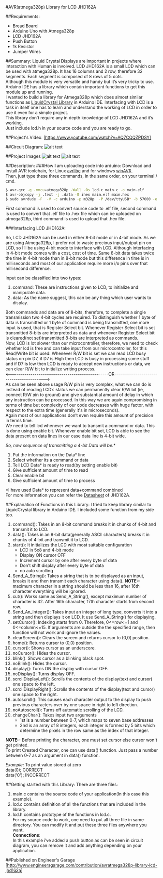 #AVR(atmega328p) Library for LCD JHD162A

##Requirements:
* Bread Board
* Arduino Uno with Atmega328p
* LCD JHD162A
* Push Button
* 1k Resistor
* Jumper Wires


##Summary:
Liquid Crystal Displays are important in projects where interaction with Human is involved. LCD JHD162A is a small LCD which can be used with atmega328p. It has 16 columns and 2 row, therefore 32 segments. Each segment is composed of 8 rows of 5 dots.<br>
     Although this module is very versatile and handy but it’s very tricky to use. Arduino IDE has a library which contain important functions to get this module up and running.<br>
    I wanted to build a library for Atmega328p which does almost similar functions as [LiquidCrystal Library] in Arduino IDE. Interfacing with LCD is a task in itself one has to learn and understand the working of LCD in order to use it even for a simple project.<br>
    This library don’t require any in depth knowledge of LCD JHD162A and it’s working.<br>
Just include lcd.h in your source code and you are ready to go.<br>



##Project's Video:
[https://www.youtube.com/watch?v=AQ7CQQZPDSY]

##Circuit Diagram:
![alt text][circuit diagram]


##Project Images
![alt text][Image_1]
![alt text][Image_2]



##Description:
###How I am uploading code into arduino:
Download and install AVR toolchain, for Linux [avr­libc] and for windows [winAVR].<br>
Then, just type these three commands, in the same order, on your terminal / cmd.

```sh
$ avr-gcc -g -mmcu=atmega328p -Wall -Os lcd.c main.c -o main.elf
$ avr-objcopy -j .text -j .data -O ihex main.elf main.hex
$ sudo avrdude -F  -V -c arduino -p m328p  -P /dev/ttyUSB* -b 57600 -e -U flash:w:main.hex
```

First command is used to convert source code to .elf file, second command is used to convert that .elf file to .hex file which can be uploaded on atmega328p, third command is used to upload that .hex file.

###Interfacing LCD JHD162A:

So, LCD JHD162A can be used in either 8-bit mode or in 4-bit mode. As we are using Atmega328p, I prefer not to waste precious input/output pin on LCD, so I’ll be using 4-bit mode to interface with LCD. Although interfacing in 4-bit mode comes with a cost, cost of time. Same 8-bit data takes twice the time in 4-bit mode than in 8-bit mode but this difference in time is in milliseconds and  most of our application require more i/o pins over that millisecond difference.<br>

Input can be classified into two types:<br>
1. command: These are instructions given to LCD, to initialize and manipulate data.<br>
2. data: As the name suggest, this can be any thing which user wants to display.<br>

Both commands and data are of 8-bits, therefore, to complete a single transmission two 4-bit cycles are required.
To distinguish whether 1 byte of data is transmitted or 1 byte of command is being transmitted, one more input is used, that is Register Select bit. Whenever Register Select bit is set transmitted 8-bits are interpreted as data and whenever Register Select bit is cleared(not set)transmitted 8-bits are interpreted as commands.<br>
Now, LCD is lot slower than our microcontroller, therefore, we need to check whether lcd is free and can take input from our microcontroller, for this Read/Write bit is used. Whenever R/W bit is set we can read LCD busy status on pin D7, if D7 is High then LCD is busy in processing some stuff and if D7 is low then LCD is ready to accept new instructions or data, we can clear R/W bit to initialize writing process.<br>
&lt;--------------------------------------------------OR------------------------------------------&gt; <br>
As can be seen above usage R/W pin is very complex, what we can do is instead of reading LCD’s status we can permanently clear R/W bit (ie, connect R/W pin to ground) and give substantial amount of delay in which any instruction can be processed. In this way we are again compromising in terms of time but complexity of our code decreases with huge factor, with respect to the extra time (generally it's in microseconds).<br>
Again most of our applications don’t even require this amount of precision in terms time.<br>
We need to tell lcd whenever we want to transmit a command or data. This is done using enable bit. Whenever enable bit set, LCD is able to see the data present on data lines in our case data line is 4-bit wide.<br>


**So, now sequence of transmitting a 4-bit Data* will be:**<br>
1. Put the information on the Data* line<br>
2. Select whether its a command or data<br>
3. Tell LCD Data* is ready to read(by setting enable bit)<br>
4. Give sufficient amount of time to read<br>
5. Clear enable bit<br>
6. Give sufficient amount of time to process<br>

\*I have used Data* to represent  data+command combined<br>
For more information you can refer the [Datasheet] of JHD162A.<br>




##Explanation of Functions in this Library:
I tried to keep library similar to LiquidCrystal library in Arduino IDE. I included some function from my side too.<br>

1. command(): Takes in an 8-bit command breaks it in chunks of 4-bit and transmit it to LCD.<br>
2. data(): Takes in an 8-bit data(generally ASCII characters) breaks it in chunks of 4-bit and transmit it to LCD.<br>
3. start(): It initializes the LCD with most suitable configuration
	* LCD in 5x8 and 4-bit mode
	* Display ON cursor OFF
	* Increment cursor by one after every byte of data
	* Don't shift display after every byte of data
	* no auto scrolling
4. Send_A_String(): Takes a string that is to be displayed as an input, breaks it and then transmit each character using data(). **NOTE:-** maximum character in a string should be less than 16, after 16th character everything will be ignored.<br>
5. cut(): Works same as Send_A_String(), except maximum number of character is 32. After 16th character, 17th character starts from second row.<br>
6. Send_An_Integer(): Takes input an integer of long type, converts it into a string and then displays it on LCD. It use Send_A_String() for displaying.<br>
7. setCursor(): Indexing starts from 0. Therefore, 0<=row<=1 and 0<=column<=15. If arguments are outside the the specified range, then function will not work and ignore the values.<br>
8. clearScreen(): Clears the screen and returns cursor to (0,0) position.<br>
9. home(): Returns cursor to (0,0) position.<br>
10. cursor(): Shows cursor as an underscore.<br>
11. noCursor(): Hides the cursor.<br>
12. blink(): Shows cursor as a blinking black spot.<br>
13. noBlink(): Hides the cursor.<br>
14. display(): Turns ON the display with cursor OFF.<br>
15. noDisplay(): Turns display OFF.<br>
16. scrollDisplayLeft(): Scrolls the contents of the display(text and cursor) one space to the left.<br>
17. scrollDisplayRight(): Scrolls the contents of the display(text and cursor) one space to the right.<br>
18. autoscroll(): This causes each character output to the display to push previous characters over by one space in right to left direction.<br>
19. noAutoscroll(): Turns off automatic scrolling of the LCD.<br>
20. changeChar(): Takes input two arguments
	* 1st is a number between 0-7, which maps to seven base addresses
	* 2nd is an array of 8 integers, each integer is formed by 5 bits which determine the pixels in the row same as the index of that integer.

**NOTE:-** Before printing the character, one must set cursor else cursor won't get printed.<br>
To print Created Character, one can use data() function. Just pass a number between 0-7 as an argument in data() function.<br>

*Example:* To print value stored at zero<br>
data(0);        CORRECT<br>
data('0');      INCORRECT<br>


##Getting started with this Library:
There are three files:<br>
1. main.c contains the source code of your application(In this case this example).<br>
2. lcd.c contains definition of all the functions that are included in the library.<br>
3. lcd.h contains prototype of the functions in lcd.c.<br>
For my source code to work, one need to put all three file in same directory. You can modify it and put these three files anywhere you want.<br>
**Connections:**<br>
In this example i’ve added a push button as can be seen in circuit diagram, you can remove it and add anything depending on your application.<br>




##Published on Engineer's Garage
[http://www.engineersgarage.com/contribution/avratmega328p-library-lcd-jhd162a]



[LiquidCrystal Library]: http://www.arduino.cc/en/Reference/LiquidCrystal
[Datasheet]: http://www.itron.com.cn/PDF_file/JHD162A%20SERIES.pdf
[https://www.youtube.com/watch?v=AQ7CQQZPDSY]: https://www.youtube.com/watch?v=AQ7CQQZPDSY

[circuit diagram]: https://github.com/varun13169/Engineers_Garage/blob/master/AVR%28atmega328p%29%20Library%20for%20LCD%20JHD162A/circuit%20diagram.jpg "circuit diagram"

[Image_1]: https://github.com/varun13169/Engineers_Garage/blob/master/AVR%28atmega328p%29%20Library%20for%20LCD%20JHD162A/Project_image001.jpg "Image_1"
[Image_2]: https://github.com/varun13169/Engineers_Garage/blob/master/AVR%28atmega328p%29%20Library%20for%20LCD%20JHD162A/Project_image002.jpg "Image_2"

[avr­libc]: http://www.nongnu.org/avr-libc/
[winAVR]: https://sourceforge.net/projects/winavr/

[http://www.engineersgarage.com/contribution/avratmega328p-library-lcd-jhd162a]: http://www.engineersgarage.com/contribution/avratmega328p-library-lcd-jhd162a


